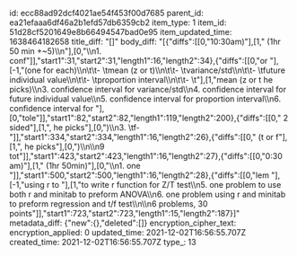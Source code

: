 id: ecc88ad92dcf4021ae54f453f00d7685
parent_id: ea21efaaa6df46a2b1efd57db6359cb2
item_type: 1
item_id: 51d28cf5201649e8b66494547bad0e95
item_updated_time: 1638464182658
title_diff: "[]"
body_diff: "[{\"diffs\":[[0,\"10:30am)\"],[1,\" (1hr 50 min +~5)\\\n\"],[0,\"\\\n1. conf\"]],\"start1\":31,\"start2\":31,\"length1\":16,\"length2\":34},{\"diffs\":[[0,\"or  \"],[-1,\"(one for each)\\\n\\t\\t- \\tmean (z or t)\\\n\\t\\t- \\tvariance/std\\\n\\t\\t- \\tfuture individual value\\\n\\t\\t- \\tproportion interval\\\n\\t\\t- \\t\"],[1,\"mean (z or t he picks)\\\n3. confidence interval for  variance/std\\\n4. confidence interval for  future individual value\\\n5. confidence interval for  proportion interval\\\n6. confidence interval for  \"],[0,\"tole\"]],\"start1\":82,\"start2\":82,\"length1\":119,\"length2\":200},{\"diffs\":[[0,\" 2 sided\"],[1,\", he picks\"],[0,\")\\\n3. \\tf-\"]],\"start1\":334,\"start2\":334,\"length1\":16,\"length2\":26},{\"diffs\":[[0,\" (t or f\"],[1,\",  he picks\"],[0,\")\\\n\\\n9 tot\"]],\"start1\":423,\"start2\":423,\"length1\":16,\"length2\":27},{\"diffs\":[[0,\"0:30 am)\"],[1,\" (1hr 50min)\"],[0,\"\\\n1. one \"]],\"start1\":500,\"start2\":500,\"length1\":16,\"length2\":28},{\"diffs\":[[0,\"lem \"],[-1,\"using r to \"],[1,\"to write r function for Z/T test\\\n5. one problem to use both r and minitab to preform ANOVA\\\n6. one problem using r and minitab to preform regression and t/f test\\\n\\\n6 problems, 30 points\"]],\"start1\":723,\"start2\":723,\"length1\":15,\"length2\":187}]"
metadata_diff: {"new":{},"deleted":[]}
encryption_cipher_text: 
encryption_applied: 0
updated_time: 2021-12-02T16:56:55.707Z
created_time: 2021-12-02T16:56:55.707Z
type_: 13